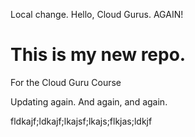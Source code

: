 Local change.
Hello, Cloud Gurus.  AGAIN!
# This is my new repo.
For the Cloud Guru Course

Updating again.
And again, and again.

fldkajf;ldkajf;lkajsf;lkajs;flkjas;ldkjf
